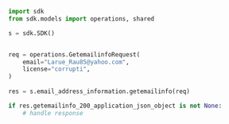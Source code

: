 <!-- Start SDK Example Usage -->
```python
import sdk
from sdk.models import operations, shared

s = sdk.SDK()


req = operations.GetemailinfoRequest(
    email="Larue_Rau85@yahoo.com",
    license="corrupti",
)
    
res = s.email_address_information.getemailinfo(req)

if res.getemailinfo_200_application_json_object is not None:
    # handle response
```
<!-- End SDK Example Usage -->